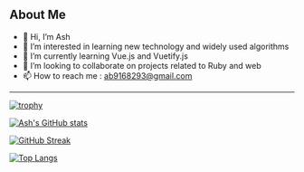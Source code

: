 ## About Me

<!-- TO DO: add more details about me later -->
- 👋 Hi, I’m Ash
- 👀 I’m interested in learning new technology and widely used algorithms 
- 🌱 I’m currently learning Vue.js and Vuetify.js
- 💞️ I’m looking to collaborate on projects related to Ruby and web
- 📫 How to reach me : ab9168293@gmail.com


---
[![trophy](https://github-profile-trophy.vercel.app/?username=ash-the-practical-programmer&theme=dracula&margin-w=6)](https://github.com/ryo-ma/github-profile-trophy)

[![Ash's GitHub stats](https://github-readme-stats.vercel.app/api?username=ash-the-practical-programmer&show_icons=true&theme=dracula)](https://github.com/anuraghazra/github-readme-stats)

[![GitHub Streak](https://streak-stats.demolab.com?user=Ash-the-practical-programmer&theme=hacker)](https://git.io/streak-stats)

[![Top Langs](https://github-readme-stats.vercel.app/api/top-langs/?username=ash-the-practical-programmer&layout=compact&theme=vision-friendly-dark)](https://github.com/anuraghazra/github-readme-stats)
